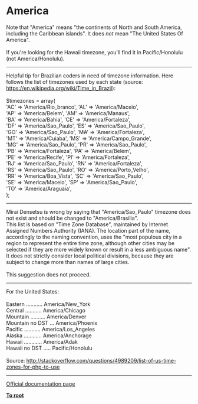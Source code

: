 # America



Note that "America" means "the continents of North and South America, including the Caribbean islands".  It does *not* mean "The United States Of America".<br><br>If you&apos;re looking for the Hawaii timezone, you&apos;ll find it in Pacific/Honolulu (not America/Honolulu).  

---

Helpful tip for Brazilian coders in need of timezone information. Here follows the list of timezones used by each state (source: https://en.wikipedia.org/wiki/Time_in_Brazil):<br><br>$timezones = array(<br>&apos;AC&apos; =&gt; &apos;America/Rio_branco&apos;,   &apos;AL&apos; =&gt; &apos;America/Maceio&apos;,<br>&apos;AP&apos; =&gt; &apos;America/Belem&apos;,        &apos;AM&apos; =&gt; &apos;America/Manaus&apos;,<br>&apos;BA&apos; =&gt; &apos;America/Bahia&apos;,        &apos;CE&apos; =&gt; &apos;America/Fortaleza&apos;,<br>&apos;DF&apos; =&gt; &apos;America/Sao_Paulo&apos;,    &apos;ES&apos; =&gt; &apos;America/Sao_Paulo&apos;,<br>&apos;GO&apos; =&gt; &apos;America/Sao_Paulo&apos;,    &apos;MA&apos; =&gt; &apos;America/Fortaleza&apos;,<br>&apos;MT&apos; =&gt; &apos;America/Cuiaba&apos;,       &apos;MS&apos; =&gt; &apos;America/Campo_Grande&apos;,<br>&apos;MG&apos; =&gt; &apos;America/Sao_Paulo&apos;,    &apos;PR&apos; =&gt; &apos;America/Sao_Paulo&apos;,<br>&apos;PB&apos; =&gt; &apos;America/Fortaleza&apos;,    &apos;PA&apos; =&gt; &apos;America/Belem&apos;,<br>&apos;PE&apos; =&gt; &apos;America/Recife&apos;,       &apos;PI&apos; =&gt; &apos;America/Fortaleza&apos;,<br>&apos;RJ&apos; =&gt; &apos;America/Sao_Paulo&apos;,    &apos;RN&apos; =&gt; &apos;America/Fortaleza&apos;,<br>&apos;RS&apos; =&gt; &apos;America/Sao_Paulo&apos;,    &apos;RO&apos; =&gt; &apos;America/Porto_Velho&apos;,<br>&apos;RR&apos; =&gt; &apos;America/Boa_Vista&apos;,    &apos;SC&apos; =&gt; &apos;America/Sao_Paulo&apos;,<br>&apos;SE&apos; =&gt; &apos;America/Maceio&apos;,       &apos;SP&apos; =&gt; &apos;America/Sao_Paulo&apos;,<br>&apos;TO&apos; =&gt; &apos;America/Araguaia&apos;,     <br>);  

---

Mirai Densetsu is wrong by saying that "America/Sao_Paulo" timezone does not exist and should be changed to "America/Brasilia".<br>This list is based on "Time Zone Database", maintained by Internet Assigned Numbers Authority (IANA). The location part of the name, accordingly to the naming convention, uses the "most populous city in a region to represent the entire time zone, although other cities may be selected if they are more widely known or result in a less ambiguous name".<br>It does not strictly consider local political divisions, because they are subject to change more than names of large cities.<br><br>This suggestion does not proceed.  

---

For the United States:<br><br>Eastern ........... America/New_York<br>Central ........... America/Chicago<br>Mountain .......... America/Denver<br>Mountain no DST ... America/Phoenix<br>Pacific ........... America/Los_Angeles<br>Alaska ............ America/Anchorage<br>Hawaii ............ America/Adak<br>Hawaii no DST ..... Pacific/Honolulu<br><br>Source: http://stackoverflow.com/questions/4989209/list-of-us-time-zones-for-php-to-use  

---

[Official documentation page](https://www.php.net/manual/en/timezones.america.php)

**[To root](/README.md)**